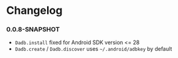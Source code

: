 # Changelog

### 0.0.8-SNAPSHOT

* `Dadb.install` fixed for Android SDK version <= 28
* `Dadb.create` / `Dadb.discover` uses `~/.android/adbkey` by default
